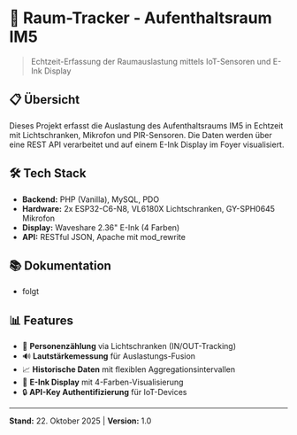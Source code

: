 # 🏢 Raum-Tracker - Aufenthaltsraum IM5

> Echtzeit-Erfassung der Raumauslastung mittels IoT-Sensoren und E-Ink Display

## 📋 Übersicht

Dieses Projekt erfasst die Auslastung des Aufenthaltsraums IM5 in Echtzeit mit Lichtschranken, Mikrofon und PIR-Sensoren. Die Daten werden über eine REST API verarbeitet und auf einem E-Ink Display im Foyer visualisiert.

## 🛠️ Tech Stack

- **Backend:** PHP (Vanilla), MySQL, PDO
- **Hardware:** 2x ESP32-C6-N8, VL6180X Lichtschranken, GY-SPH0645 Mikrofon
- **Display:** Waveshare 2.36" E-Ink (4 Farben)
- **API:** RESTful JSON, Apache mit mod_rewrite


## 📚 Dokumentation

- folgt


## 📊 Features

- 🚶 **Personenzählung** via Lichtschranken (IN/OUT-Tracking)
- 🔊 **Lautstärkemessung** für Auslastungs-Fusion
- 📈 **Historische Daten** mit flexiblen Aggregationsintervallen
- 🎨 **E-Ink Display** mit 4-Farben-Visualisierung
- 🔒 **API-Key Authentifizierung** für IoT-Devices


---

**Stand:** 22. Oktober 2025 | **Version:** 1.0


